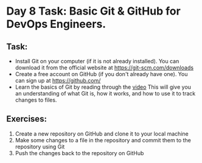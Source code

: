 # Day 8 Task: Basic Git & GitHub for DevOps Engineers.

## Task:

- Install Git on your computer (if it is not already installed). You can download it from the official website at https://git-scm.com/downloads
- Create a free account on GitHub (if you don't already have one). You can sign up at https://github.com/
- Learn the basics of Git by reading through the [video](https://youtu.be/AT1uxOLsCdk) This will give you an understanding of what Git is, how it works, and how to use it to track changes to files.

## Exercises:

1) Create a new repository on GitHub and clone it to your local machine
2) Make some changes to a file in the repository and commit them to the repository using Git
3) Push the changes back to the repository on GitHub